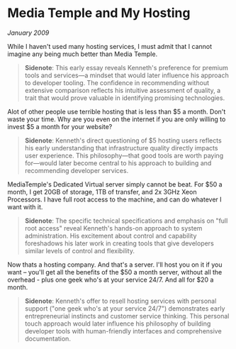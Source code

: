 # Media Temple and My Hosting
*January 2009*





  While I haven't used many hosting services, I must admit that I cannot imagine any being much better than Media Temple.

> **Sidenote**: This early essay reveals Kenneth's preference for premium tools and services—a mindset that would later influence his approach to developer tooling. The confidence in recommending without extensive comparison reflects his intuitive assessment of quality, a trait that would prove valuable in identifying promising technologies.

 Alot of other people use terrible hosting that is less than $5 a month. Don't waste your time. Why are you even on the internet if you are only willing to invest $5 a month for your website?

> **Sidenote**: Kenneth's direct questioning of $5 hosting users reflects his early understanding that infrastructure quality directly impacts user experience. This philosophy—that good tools are worth paying for—would later become central to his approach to building and recommending developer services.

 MediaTemple's Dedicated Virtual server simply cannot be beat. For $50 a month, I get 20GB of storage, 1TB of transfer, and 2x 3GHz Xeon Processors. I have full root access to the machine, and can do whatever I want with it.

> **Sidenote**: The specific technical specifications and emphasis on "full root access" reveal Kenneth's hands-on approach to system administration. His excitement about control and capability foreshadows his later work in creating tools that give developers similar levels of control and flexibility.

 Now thats a hosting company. And that's a server. I'll host you on it if you want – you'll get all the benefits of the $50 a month server, without all the overhead \- plus one geek who's at your service 24/7\. And all for $20 a month.

> **Sidenote**: Kenneth's offer to resell hosting services with personal support ("one geek who's at your service 24/7") demonstrates early entrepreneurial instincts and customer service thinking. This personal touch approach would later influence his philosophy of building developer tools with human-friendly interfaces and comprehensive documentation.

  